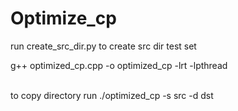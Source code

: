 # Optimize_cp
run create_src_dir.py to create src dir test set
<br>

g++ optimized_cp.cpp -o optimized_cp -lrt -lpthread

<br>
to copy directory run ./optimized_cp -s src -d dst 
